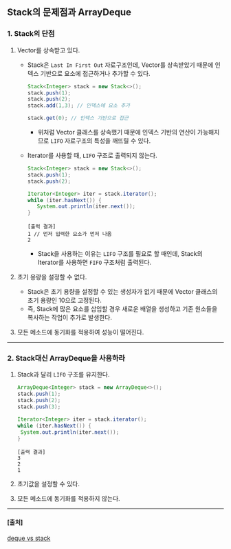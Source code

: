 ## Stack의 문제점과 ArrayDeque

### 1. Stack의 단점

1. Vector를 상속받고 있다.

   - Stack은 `Last In First Out` 자료구조인데, Vector를 상속받았기 때문에 인덱스 기반으로 요소에 접근하거나 추가할 수 있다.

     ```java
     Stack<Integer> stack = new Stack<>();
     stack.push(1);
     stack.push(2);
     stack.add(1,3); // 인덱스에 요소 추가
     
     stack.get(0); // 인덱스 기반으로 접근
     ```

     - 위처럼 Vector 클래스를 상속했기 때문에 인덱스 기반의 연산이 가능해지므로 `LIFO` 자료구조의 특성을 깨뜨릴 수 있다.

     

   - Iterator를 사용할 때, `LIFO` 구조로 출력되지 않는다.

     ```java
     Stack<Integer> stack = new Stack<>();
     stack.push(1);
     stack.push(2);
     
     Iterator<Integer> iter = stack.iterator();
     while (iter.hasNext()) {
     	System.out.println(iter.next());
     }
     ```

     ```
     [출력 결과]
     1 // 먼저 입력한 요소가 먼저 나옴
     2
     ```

     - Stack을 사용하는 이유는 `LIFO` 구조를 필요로 할 때인데, Stack의 Iterator를 사용하면 `FIFO` 구조처럼 출력된다.

   

2. 초기 용량을 설정할 수 없다.

   - Stack은 초기 용량을 설정할 수 있는 생성자가 없기 때문에 Vector 클래스의 초기 용량인 10으로 고정된다.
   - 즉, Stack에 많은 요소를 삽입할 경우 새로운 배열을 생성하고 기존 원소들을 복사하는 작업이 추가로 발생한다.

   

3. 모든 메소드에 동기화를 적용하여 성능이 떨어진다.

---

### 2. Stack대신 ArrayDeque을 사용하라

1. Stack과 달리 `LIFO` 구조를 유지한다.

   ```JAVA
   ArrayDeque<Integer> stack = new ArrayDeque<>();
   stack.push(1);
   stack.push(2);
   stack.push(3);
   
   Iterator<Integer> iter = stack.iterator();
   while (iter.hasNext()) {
   	System.out.println(iter.next());
   }
   ```

   ```
   [출력 결과]
   3
   2
   1
   ```

   

2.  초기값을 설정할 수 있다.

3. 모든 메소드에 동기화를 적용하지 않는다.

   



---

#### [출처]

[deque vs stack](https://www.baeldung.com/java-deque-vs-stack)